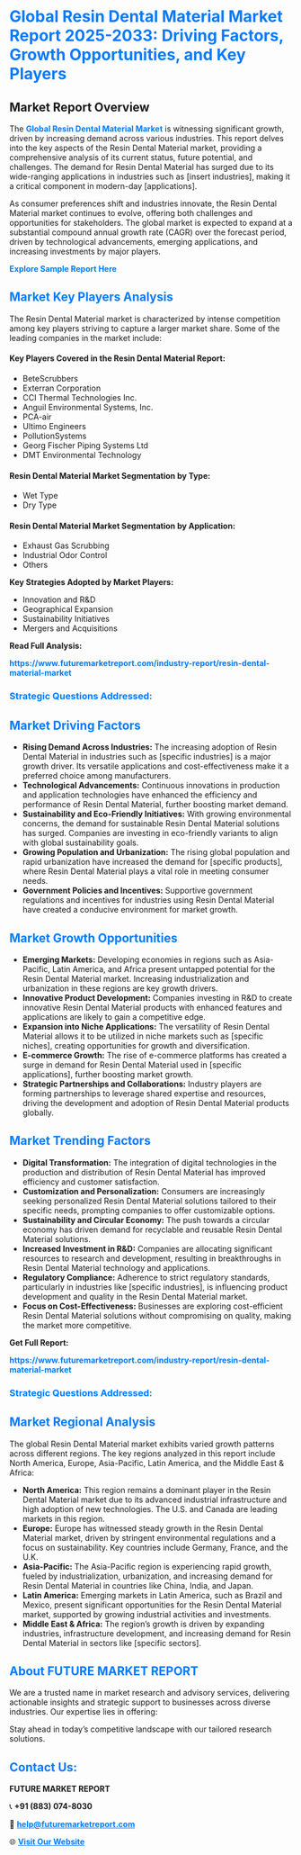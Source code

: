 <h1 style="color: #007BFF;">Global Resin Dental Material Market Report 2025-2033: Driving Factors, Growth Opportunities, and Key Players</h1>

<section id="overview">
<h2>Market Report Overview</h2>
<p>The <a href="https://www.futuremarketreport.com/industry-report/resin-dental-material-market" style="color: #007BFF; text-decoration: none;"><strong>Global Resin Dental Material Market</strong></a> is witnessing significant growth, driven by increasing demand across various industries. This report delves into the key aspects of the Resin Dental Material market, providing a comprehensive analysis of its current status, future potential, and challenges. The demand for Resin Dental Material has surged due to its wide-ranging applications in industries such as [insert industries], making it a critical component in modern-day [applications].</p>
<p>As consumer preferences shift and industries innovate, the Resin Dental Material market continues to evolve, offering both challenges and opportunities for stakeholders. The global market is expected to expand at a substantial compound annual growth rate (CAGR) over the forecast period, driven by technological advancements, emerging applications, and increasing investments by major players.</p>
</section>

<section id="overview">
<p><a href="https://www.futuremarketreport.com/request-sample/reportId=33207" style="color: #007BFF; text-decoration: none;"><strong>Explore Sample Report Here</strong></a></p>
</section>

<section id="key-players">
<h2 style="color: #007BFF;">Market Key Players Analysis</h2>
<p>The Resin Dental Material market is characterized by intense competition among key players striving to capture a larger market share. Some of the leading companies in the market include:</p>
<h4>Key Players Covered in the Resin Dental Material Report:</h4>
<ul><li>BeteScrubbers</li><li>Exterran Corporation</li><li>CCI Thermal Technologies Inc.</li><li>Anguil Environmental Systems, Inc.</li><li>PCA-air</li><li>Ultimo Engineers</li><li>PollutionSystems</li><li>Georg Fischer Piping Systems Ltd</li><li>DMT Environmental Technology</li></ul>
<h4>Resin Dental Material Market Segmentation by Type:</h4>
<ul><li>Wet Type</li><li>Dry Type</li></ul>

<h4>Resin Dental Material Market Segmentation by Application:</h4>
<ul><li>Exhaust Gas Scrubbing</li><li>Industrial Odor Control</li><li>Others</li></ul>
<p><strong>Key Strategies Adopted by Market Players:</strong></p>
<ul>
<li>Innovation and R&D</li>
<li>Geographical Expansion</li>
<li>Sustainability Initiatives</li>
<li>Mergers and Acquisitions</li>
</ul>
</section>

<section>
<p><strong>Read Full Analysis: </strong></p><a href="https://www.futuremarketreport.com/industry-report/resin-dental-material-market" style="color: #007BFF; text-decoration: none;"><strong>https://www.futuremarketreport.com/industry-report/resin-dental-material-market</strong></a>
<h3 style="color: #007BFF;">Strategic Questions Addressed:</h3>
</section>

<section id="driving-factors">
<h2 style="color: #007BFF;">Market Driving Factors</h2>
<ul>
<li><strong>Rising Demand Across Industries:</strong> The increasing adoption of Resin Dental Material in industries such as [specific industries] is a major growth driver. Its versatile applications and cost-effectiveness make it a preferred choice among manufacturers.</li>
<li><strong>Technological Advancements:</strong> Continuous innovations in production and application technologies have enhanced the efficiency and performance of Resin Dental Material, further boosting market demand.</li>
<li><strong>Sustainability and Eco-Friendly Initiatives:</strong> With growing environmental concerns, the demand for sustainable Resin Dental Material solutions has surged. Companies are investing in eco-friendly variants to align with global sustainability goals.</li>
<li><strong>Growing Population and Urbanization:</strong> The rising global population and rapid urbanization have increased the demand for [specific products], where Resin Dental Material plays a vital role in meeting consumer needs.</li>
<li><strong>Government Policies and Incentives:</strong> Supportive government regulations and incentives for industries using Resin Dental Material have created a conducive environment for market growth.</li>
</ul>
</section>

<section id="growth-opportunities">
<h2 style="color: #007BFF;">Market Growth Opportunities</h2>
<ul>
<li><strong>Emerging Markets:</strong> Developing economies in regions such as Asia-Pacific, Latin America, and Africa present untapped potential for the Resin Dental Material market. Increasing industrialization and urbanization in these regions are key growth drivers.</li>
<li><strong>Innovative Product Development:</strong> Companies investing in R&D to create innovative Resin Dental Material products with enhanced features and applications are likely to gain a competitive edge.</li>
<li><strong>Expansion into Niche Applications:</strong> The versatility of Resin Dental Material allows it to be utilized in niche markets such as [specific niches], creating opportunities for growth and diversification.</li>
<li><strong>E-commerce Growth:</strong> The rise of e-commerce platforms has created a surge in demand for Resin Dental Material used in [specific applications], further boosting market growth.</li>
<li><strong>Strategic Partnerships and Collaborations:</strong> Industry players are forming partnerships to leverage shared expertise and resources, driving the development and adoption of Resin Dental Material products globally.</li>
</ul>
</section>

<section id="trending-factors">
<h2 style="color: #007BFF;">Market Trending Factors</h2>
<ul>
<li><strong>Digital Transformation:</strong> The integration of digital technologies in the production and distribution of Resin Dental Material has improved efficiency and customer satisfaction.</li>
<li><strong>Customization and Personalization:</strong> Consumers are increasingly seeking personalized Resin Dental Material solutions tailored to their specific needs, prompting companies to offer customizable options.</li>
<li><strong>Sustainability and Circular Economy:</strong> The push towards a circular economy has driven demand for recyclable and reusable Resin Dental Material solutions.</li>
<li><strong>Increased Investment in R&D:</strong> Companies are allocating significant resources to research and development, resulting in breakthroughs in Resin Dental Material technology and applications.</li>
<li><strong>Regulatory Compliance:</strong> Adherence to strict regulatory standards, particularly in industries like [specific industries], is influencing product development and quality in the Resin Dental Material market.</li>
<li><strong>Focus on Cost-Effectiveness:</strong> Businesses are exploring cost-efficient Resin Dental Material solutions without compromising on quality, making the market more competitive.</li>
</ul>
</section>

<section>
<p><strong>Get Full Report: </strong></p><a href="https://www.futuremarketreport.com/industry-report/resin-dental-material-market" style="color: #007BFF; text-decoration: none;"><strong>https://www.futuremarketreport.com/industry-report/resin-dental-material-market</strong></a>
<h3 style="color: #007BFF;">Strategic Questions Addressed:</h3>
</section>


<section id="regional-analysis">
<h2 style="color: #007BFF;">Market Regional Analysis</h2>
<p>The global Resin Dental Material market exhibits varied growth patterns across different regions. The key regions analyzed in this report include North America, Europe, Asia-Pacific, Latin America, and the Middle East & Africa:</p>
<ul>
<li><strong>North America:</strong> This region remains a dominant player in the Resin Dental Material market due to its advanced industrial infrastructure and high adoption of new technologies. The U.S. and Canada are leading markets in this region.</li>
<li><strong>Europe:</strong> Europe has witnessed steady growth in the Resin Dental Material market, driven by stringent environmental regulations and a focus on sustainability. Key countries include Germany, France, and the U.K.</li>
<li><strong>Asia-Pacific:</strong> The Asia-Pacific region is experiencing rapid growth, fueled by industrialization, urbanization, and increasing demand for Resin Dental Material in countries like China, India, and Japan.</li>
<li><strong>Latin America:</strong> Emerging markets in Latin America, such as Brazil and Mexico, present significant opportunities for the Resin Dental Material market, supported by growing industrial activities and investments.</li>
<li><strong>Middle East & Africa:</strong> The region’s growth is driven by expanding industries, infrastructure development, and increasing demand for Resin Dental Material in sectors like [specific sectors].</li>
</ul>
</section>

<footer>
<h2 style="color: #007BFF;">About FUTURE MARKET REPORT</h2>
<p>We are a trusted name in market research and advisory services, delivering actionable insights and strategic support to businesses across diverse industries. Our expertise lies in offering:</p>

<p>Stay ahead in today’s competitive landscape with our tailored research solutions.</p>

<h2 style="color: #007BFF;">Contact Us:</h2>
<p><strong>FUTURE MARKET REPORT</strong></p>
<p>📞 <strong>+91 (883) 074-8030</strong></p>
<p>📧 <strong><a href="mailto:help@futuremarketreport.com" style="color: #007BFF;">help@futuremarketreport.com</a></strong></p>
<p>🌐 <strong><a href="https://www.futuremarketreport.com/" style="color: #007BFF;">Visit Our Website</a></strong></p>
</footer>
